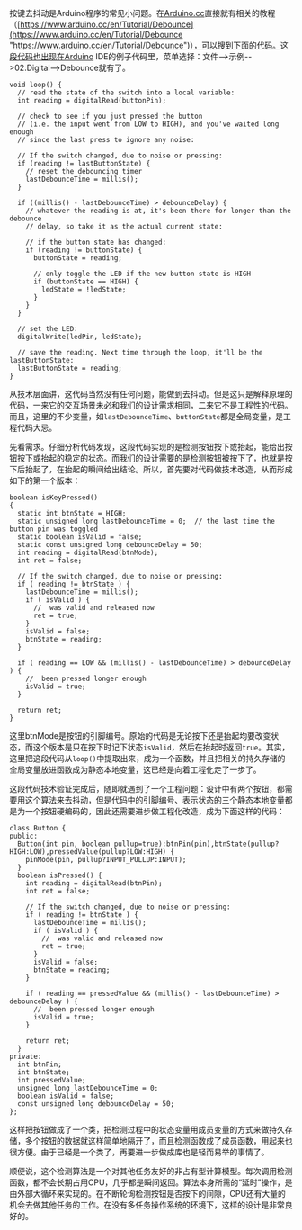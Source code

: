 按键去抖动是Arduino程序的常见小问题。在[Arduino.cc](https://www.arduino.cc "Arduino.cc")直接就有相关的教程（[https://www.arduino.cc/en/Tutorial/Debounce](https://www.arduino.cc/en/Tutorial/Debounce "https://www.arduino.cc/en/Tutorial/Debounce")），可以搜到下面的代码。这段代码也出现在Arduino IDE的例子代码里，菜单选择：文件-->示例-->02.Digital-->Debounce就有了。

```
void loop() {
  // read the state of the switch into a local variable:
  int reading = digitalRead(buttonPin);

  // check to see if you just pressed the button
  // (i.e. the input went from LOW to HIGH), and you've waited long enough
  // since the last press to ignore any noise:

  // If the switch changed, due to noise or pressing:
  if (reading != lastButtonState) {
    // reset the debouncing timer
    lastDebounceTime = millis();
  }

  if ((millis() - lastDebounceTime) > debounceDelay) {
    // whatever the reading is at, it's been there for longer than the debounce
    // delay, so take it as the actual current state:

    // if the button state has changed:
    if (reading != buttonState) {
      buttonState = reading;

      // only toggle the LED if the new button state is HIGH
      if (buttonState == HIGH) {
        ledState = !ledState;
      }
    }
  }

  // set the LED:
  digitalWrite(ledPin, ledState);

  // save the reading. Next time through the loop, it'll be the lastButtonState:
  lastButtonState = reading;
}
```

从技术层面讲，这代码当然没有任何问题，能做到去抖动。但是这只是解释原理的代码，一来它的交互场景未必和我们的设计需求相同，二来它不是工程性的代码。而且，这里的不少变量，如`lastDebounceTime`、`buttonState`都是全局变量，是工程代码大忌。

先看需求。仔细分析代码发现，这段代码实现的是检测按钮按下或抬起，能给出按钮按下或抬起的稳定的状态。而我们的设计需要的是检测按钮被按下了，也就是按下后抬起了，在抬起的瞬间给出结论。所以，首先要对代码做技术改造，从而形成如下的第一个版本：

```
boolean isKeyPressed()
{
  static int btnState = HIGH;
  static unsigned long lastDebounceTime = 0;  // the last time the button pin was toggled
  static boolean isValid = false;
  static const unsigned long debounceDelay = 50;
  int reading = digitalRead(btnMode);
  int ret = false;
  
  // If the switch changed, due to noise or pressing:
  if ( reading != btnState ) {
    lastDebounceTime = millis();
    if ( isValid ) {
      //  was valid and released now
      ret = true;
    }
    isValid = false;
    btnState = reading;
  }

  if ( reading == LOW && (millis() - lastDebounceTime) > debounceDelay ) {
    //  been pressed longer enough
    isValid = true;
  }

  return ret;
}
```

这里btnMode是按钮的引脚编号。原始的代码是无论按下还是抬起均要改变状态，而这个版本是只在按下时记下状态`isValid`，然后在抬起时返回`true`。其实，这里把这段代码从`loop()`中提取出来，成为一个函数，并且把相关的持久存储的全局变量放进函数成为静态本地变量，这已经是向着工程化走了一步了。

这段代码技术验证完成后，随即就遇到了一个工程问题：设计中有两个按钮，都需要用这个算法来去抖动，但是代码中的引脚编号、表示状态的三个静态本地变量都是为一个按钮硬编码的，因此还需要进步做工程化改造，成为下面这样的代码：

```
class Button {
public:
  Button(int pin, boolean pullup=true):btnPin(pin),btnState(pullup?HIGH:LOW),pressedValue(pullup?LOW:HIGH) {
    pinMode(pin, pullup?INPUT_PULLUP:INPUT);
  }
  boolean isPressed() {
    int reading = digitalRead(btnPin);
    int ret = false;
  
    // If the switch changed, due to noise or pressing:
    if ( reading != btnState ) {
      lastDebounceTime = millis();
      if ( isValid ) {
        //  was valid and released now
        ret = true;
      }
      isValid = false;
      btnState = reading;
    }

    if ( reading == pressedValue && (millis() - lastDebounceTime) > debounceDelay ) {
      //  been pressed longer enough
      isValid = true;
    }

    return ret;
  }
private:
  int btnPin;
  int btnState;
  int pressedValue;
  unsigned long lastDebounceTime = 0;
  boolean isValid = false;
  const unsigned long debounceDelay = 50;
};
```

这样把按钮做成了一个类，把检测过程中的状态变量用成员变量的方式来做持久存储，多个按钮的数据就这样简单地隔开了，而且检测函数成了成员函数，用起来也很方便。由于已经是一个类了，再要进一步做成库也是轻而易举的事情了。

顺便说，这个检测算法是一个对其他任务友好的非占有型计算模型。每次调用检测函数，都不会长期占用CPU，几乎都是瞬间返回。算法本身所需的“延时”操作，是由外部大循环来实现的。在不断轮询检测按钮是否按下的间隙，CPU还有大量的机会去做其他任务的工作。在没有多任务操作系统的环境下，这样的设计是非常良好的。